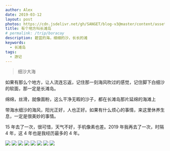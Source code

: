 ```yaml
---
author: Alex
date: 2019-03-12
layout: post
photos: https://cdn.jsdelivr.net/gh/SANGET/blog-v3@master/content/assets/images/trip/boracay/3.jpg
title: 有个地方叫长滩岛
# permalink: /trip/boracay
description: 碧蓝的海，细细的沙，长长的滩
keywords:
  - 长滩岛
tags: 
  - 游记
---
```


> 细沙大海

如果有那么个地方，让人流连忘返，记住那一刻海风吹过的感觉，记住脚下白细沙的软面，那一定是长滩岛。

绵绵，丝滑，就像面粉，这么干净无暇的沙子，都在长滩岛那片延绵的海滩上

带海水细沙的海风，阳光正好，人也正好。如果有什么烦心的事情，来这里休养生息，一定是很美妙的事情。

15 年去了一次，很可惜，天气不好，手机像素也差。2019 年我再去了一次，时隔 4 年，这 4 年也是我经历最多的 4 年。

<escape>
  <div class="photoset-grid" data-layout="233">
    <img src="https://cdn.jsdelivr.net/gh/SANGET/blog-v3@master/content/assets/images/trip/boracay/1.jpg">
    <img src="https://cdn.jsdelivr.net/gh/SANGET/blog-v3@master/content/assets/images/trip/boracay/4.jpg">
    <img src="https://cdn.jsdelivr.net/gh/SANGET/blog-v3@master/content/assets/images/trip/boracay/2.jpg">
    <img src="https://cdn.jsdelivr.net/gh/SANGET/blog-v3@master/content/assets/images/trip/boracay/5.jpg">
    <img src="https://cdn.jsdelivr.net/gh/SANGET/blog-v3@master/content/assets/images/trip/boracay/6.jpg">
    <img src="https://cdn.jsdelivr.net/gh/SANGET/blog-v3@master/content/assets/images/trip/boracay/7.jpg">
    <img src="https://cdn.jsdelivr.net/gh/SANGET/blog-v3@master/content/assets/images/trip/boracay/8.jpg">
    <img src="https://cdn.jsdelivr.net/gh/SANGET/blog-v3@master/content/assets/images/trip/boracay/9.jpg">
  </div>
</escape>
